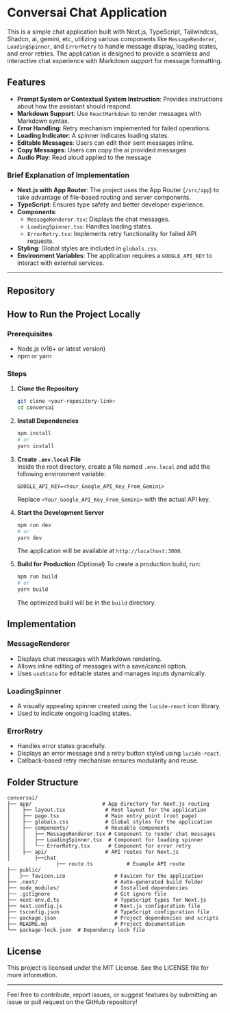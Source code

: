# Conversai Chat Application

This is a simple chat application built with Next.js, TypeScript, Tailwindcss, Shadcn, ai, gemini, etc, utilizing various components like `MessageRenderer`, `LoadingSpinner`, and `ErrorRetry` to handle message display, loading states, and error retries. The application is designed to provide a seamless and interactive chat experience with Markdown support for message formatting.

## Features
- **Prompt System or Contextual System Instruction**: Provides instructions about how the assistant should respond.
- **Markdown Support**: Use `ReactMarkdown` to render messages with Markdown syntax.
- **Error Handling**: Retry mechanism implemented for failed operations.
- **Loading Indicator**: A spinner indicates loading states.
- **Editable Messages**: Users can edit their sent messages inline.
- **Copy Messages**: Users can copy the ai provided messages
- **Audio Play**: Read aloud applied to the message

### Brief Explanation of Implementation

- **Next.js with App Router**: The project uses the App Router (`/src/app`) to take advantage of file-based routing and server components.  
- **TypeScript**: Ensures type safety and better developer experience.  
- **Components**:  
  - `MessageRenderer.tsx`: Displays the chat messages.  
  - `LoadingSpinner.tsx`: Handles loading states.  
  - `ErrorRetry.tsx`: Implements retry functionality for failed API requests.  
- **Styling**: Global styles are included in `globals.css`.  
- **Environment Variables**: The application requires a `GOOGLE_API_KEY` to interact with external services.

---

## Repository

## How to Run the Project Locally

### Prerequisites
- Node.js (v16+ or latest version)
- npm or yarn

### Steps
1. **Clone the Repository**  
   ```bash
   git clone <your-repository-link>
   cd conversai
   ```

2. **Install Dependencies**
   ```bash
   npm install
   # or
   yarn install
   ```
3. **Create `.env.local` File**  
   Inside the root directory, create a file named `.env.local` and add the following environment variable:  
   ```env
   GOOGLE_API_KEY=<Your_Google_API_Key_From_Gemini>
   ```  
   Replace `<Your_Google_API_Key_From_Gemini>` with the actual API key.

4. **Start the Development Server**
   ```bash
   npm run dev
   # or
   yarn dev
   ```

   The application will be available at `http://localhost:3000`.

5. **Build for Production** (Optional)
   To create a production build, run:
   ```bash
   npm run build
   # or
   yarn build
   ```
   The optimized build will be in the `build` directory.

## Implementation

### MessageRenderer
- Displays chat messages with Markdown rendering.
- Allows inline editing of messages with a save/cancel option.
- Uses `useState` for editable states and manages inputs dynamically.

### LoadingSpinner
- A visually appealing spinner created using the `lucide-react` icon library.
- Used to indicate ongoing loading states.

### ErrorRetry
- Handles error states gracefully.
- Displays an error message and a retry button styled using `lucide-react`.
- Callback-based retry mechanism ensures modularity and reuse.

## Folder Structure
```
conversai/
├── app/                       # App directory for Next.js routing
│    ├── layout.tsx             # Root layout for the application
│    ├── page.tsx               # Main entry point (root page)
│    ├── globals.css            # Global styles for the application
│    ├── components/            # Reusable components
│    │   ├── MessageRenderer.tsx # Component to render chat messages
│    │   ├── LoadingSpinner.tsx  # Component for loading spinner
│    │   └── ErrorRetry.tsx      # Component for error retry
│    ├── api/                   # API routes for Next.js
│        ├──chat
                ├── route.ts           # Example API route
├── public/
│   ├── favicon.ico                # Favicon for the application
├── .next/                         # Auto-generated build folder
├── node_modules/                  # Installed dependencies
├── .gitignore                     # Git ignore file
├── next-env.d.ts                  # TypeScript types for Next.js
├── next.config.js                 # Next.js configuration file
├── tsconfig.json                  # TypeScript configuration file
├── package.json                   # Project dependencies and scripts
├── README.md                      # Project documentation
└── package-lock.json  # Dependency lock file

```

## License
This project is licensed under the MIT License. See the LICENSE file for more information.

---
Feel free to contribute, report issues, or suggest features by submitting an issue or pull request on the GitHub repository!


